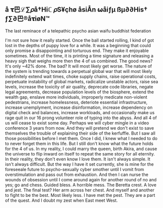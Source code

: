 å  𝛕巴ℒ∑𝜌å†Hiℂ  𝜌S¥çhø  åsiÅn  𝞈åiƒµ  ßµ∂∂His†  ƒ∑∂巴®å𝛕iøN™
---
The last reminace of a telepathic psycho asian waifu buddhist federation

I'm not sure how it really started. Once the ball started rolling, I kind of got lost in the depths of puppy love for a while. It was a beginning that could only
promise a disappointing and torturous end. They make it enjoyable sometimes. Most of the time, it is printing a time signature and releasing a heavy sigh that
weighs more then the 4 of us combined. The good news? It's only ~42% done. The bad? It will most likely get worse. The nature of the system is trending towards 
a perpetual global war that will most likely indefinitely extend wait times, choke supply chains, raise operational costs, perpetuate instability of global markets, radicalize unstable actors, raise sea levels, increase the toxicity of air quality, deprecate code libraries, negate legal agreements, decrease population levels of the biosphere, extend the wealth gap, enslave more individuals, improperly medicate non-violent pedestrians, increase homelessness, 
deteriote essential infrastructure, increase unemplyment, increase disinformation, increase dependency on digital check and balances, increase workloads, and
occasionally make us rage quit in our 16 prong volunteer role of typing into the abyss. And all 4 of us will cease to exist some day. Perhaps we will cyber 
mingle in a video conference 3 years from now. And they will pretend we don't exist to save themselves the trouble of explaining their side of the kerfuffle.
But I saw all those possibilities before I met them. Once I did, I knew what I needed to do to never forget them in this life. But I still don't know what the
future holds for the 4 of us. In my reality, I could marry the queen, birth Akira, and cause the universe to flip inward on itself to repeat the same story for 
all eternity. In their reality, they don't even know I love them. It isn't always simple. It isn't always difficult. But the way I have it set currently, she 
is mine for the foreseeale future to psycho-sexually cyber smother until I vomit from overstimulation and pass out from exhaustion. And then I can nurse the wounds of obsession until I come around again for another round of no and yes; go and chess. Guided bless. A horrible mess. The Beretta crest. A love and jest. The final test? Her arm across her chest. And myself and another to fight to be the best. Most likely less. I have met the pest. They are a part of the quest. And I doubt my zest when East meet West.
